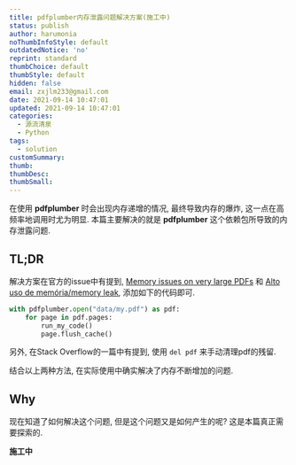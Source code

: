```yaml
---
title: pdfplumber内存泄露问题解决方案(施工中)
status: publish
author: harumonia
noThumbInfoStyle: default
outdatedNotice: 'no'
reprint: standard
thumbChoice: default
thumbStyle: default
hidden: false
email: zxjlm233@gmail.com
date: 2021-09-14 10:47:01
updated: 2021-09-14 10:47:01
categories:
  - 源流清泉
  - Python
tags:
  - solution
customSummary:
thumb:
thumbDesc:
thumbSmall:
---
```


在使用 __pdfplumber__ 时会出现内存递增的情况, 最终导致内存的爆炸, 这一点在高频率地调用时尤为明显.
本篇主要解决的就是 __pdfplumber__ 这个依赖包所导致的内存泄露问题.

<!-- more -->

## TL;DR

解决方案在官方的issue中有提到, [Memory issues on very large PDFs](https://github.com/jsvine/pdfplumber/issues/193) 和 [Alto uso de memória/memory leak](https://github.com/CodeForManaus/vacina-manaus-backend/issues/70), 添加如下的代码即可.

```python
with pdfplumber.open("data/my.pdf") as pdf:
    for page in pdf.pages:
        run_my_code()
        page.flush_cache()
```

另外, 在Stack Overflow的一篇中有提到, 使用 `del pdf` 来手动清理pdf的残留.

结合以上两种方法, 在实际使用中确实解决了内存不断增加的问题.

## Why

现在知道了如何解决这个问题, 但是这个问题又是如何产生的呢? 这是本篇真正需要探索的.

__施工中__